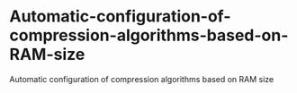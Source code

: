 # Automatic-configuration-of-compression-algorithms-based-on-RAM-size
Automatic configuration of compression algorithms based on RAM size
